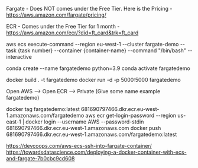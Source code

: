 Fargate - Does NOT comes under the Free Tier. Here is the Pricing - https://aws.amazon.com/fargate/pricing/

ECR - Comes under the Free Tier for 1 month - https://aws.amazon.com/ecr/?did=ft_card&trk=ft_card


aws ecs execute-command --region eu-west-1 --cluster fargate-demo --task {task number} --container {container-name} --command "/bin/bash" --interactive


conda create --name fargatedemo python=3.9
conda activate fargatedemo

docker build . -t fargatedemo
docker run -d -p 5000:5000 fargatedemo

Open AWS --> Open ECR --> Private (Give some name example fargatedemo)

docker tag fargatedemo:latest 681690797466.dkr.ecr.eu-west-1.amazonaws.com/fargatedemo
aws ecr get-login-password --region us-east-1 | docker login --username AWS --password-stdin 681690797466.dkr.ecr.eu-west-1.amazonaws.com
docker push 681690797466.dkr.ecr.eu-west-1.amazonaws.com/fargatedemo:latest


https://devcoops.com/aws-ecs-ssh-into-fargate-container/
https://towardsdatascience.com/deploying-a-docker-container-with-ecs-and-fargate-7b0cbc9cd608